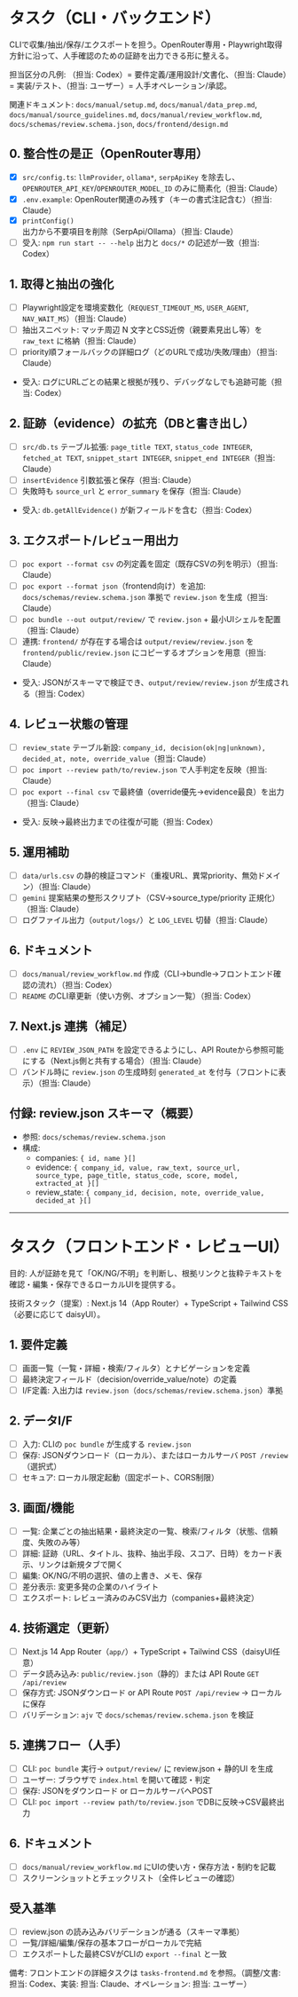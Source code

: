 # タスク（CLI・バックエンド）

CLIで収集/抽出/保存/エクスポートを担う。OpenRouter専用・Playwright取得方針に沿って、人手確認のための証跡を出力できる形に整える。

担当区分の凡例: （担当: Codex）= 要件定義/運用設計/文書化、（担当: Claude）= 実装/テスト、（担当: ユーザー）= 人手オペレーション/承認。

関連ドキュメント: `docs/manual/setup.md`, `docs/manual/data_prep.md`, `docs/manual/source_guidelines.md`, `docs/manual/review_workflow.md`, `docs/schemas/review.schema.json`, `docs/frontend/design.md`

## 0. 整合性の是正（OpenRouter専用）
- [x] `src/config.ts`: `llmProvider`, `ollama*`, `serpApiKey` を除去し、`OPENROUTER_API_KEY`/`OPENROUTER_MODEL_ID` のみに簡素化（担当: Claude）
- [x] `.env.example`: OpenRouter関連のみ残す（キーの書式注記含む）（担当: Claude）
- [x] `printConfig()` 出力から不要項目を削除（SerpApi/Ollama）（担当: Claude）
- [ ] 受入: `npm run start -- --help` 出力と `docs/*` の記述が一致（担当: Codex）

## 1. 取得と抽出の強化
- [ ] Playwright設定を環境変数化（`REQUEST_TIMEOUT_MS`, `USER_AGENT`, `NAV_WAIT_MS`）（担当: Claude）
- [ ] 抽出スニペット: マッチ周辺 N 文字とCSS近傍（親要素見出し等）を `raw_text` に格納（担当: Claude）
- [ ] priority順フォールバックの詳細ログ（どのURLで成功/失敗/理由）（担当: Claude）
- 受入: ログにURLごとの結果と根拠が残り、デバッグなしでも追跡可能（担当: Codex）

## 2. 証跡（evidence）の拡充（DBと書き出し）
- [ ] `src/db.ts` テーブル拡張: `page_title TEXT`, `status_code INTEGER`, `fetched_at TEXT`, `snippet_start INTEGER`, `snippet_end INTEGER`（担当: Claude）
- [ ] `insertEvidence` 引数拡張と保存（担当: Claude）
- [ ] 失敗時も `source_url` と `error_summary` を保存（担当: Claude）
- 受入: `db.getAllEvidence()` が新フィールドを含む（担当: Codex）

## 3. エクスポート/レビュー用出力
- [ ] `poc export --format csv` の列定義を固定（既存CSVの列を明示）（担当: Claude）
- [ ] `poc export --format json`（frontend向け）を追加: `docs/schemas/review.schema.json` 準拠で `review.json` を生成（担当: Claude）
- [ ] `poc bundle --out output/review/` で `review.json` + 最小UIシェルを配置（担当: Claude）
- [ ] 連携: `frontend/` が存在する場合は `output/review/review.json` を `frontend/public/review.json` にコピーするオプションを用意（担当: Claude）
- 受入: JSONがスキーマで検証でき、`output/review/review.json` が生成される（担当: Codex）

## 4. レビュー状態の管理
- [ ] `review_state` テーブル新設: `company_id, decision(ok|ng|unknown), decided_at, note, override_value`（担当: Claude）
- [ ] `poc import --review path/to/review.json` で人手判定を反映（担当: Claude）
- [ ] `poc export --final csv` で最終値（override優先→evidence最良）を出力（担当: Claude）
- 受入: 反映→最終出力までの往復が可能（担当: Codex）

## 5. 運用補助
- [ ] `data/urls.csv` の静的検証コマンド（重複URL、異常priority、無効ドメイン）（担当: Claude）
- [ ] `gemini` 提案結果の整形スクリプト（CSV→source_type/priority 正規化）（担当: Claude）
- [ ] ログファイル出力（`output/logs/`）と `LOG_LEVEL` 切替（担当: Claude）

## 6. ドキュメント
- [ ] `docs/manual/review_workflow.md` 作成（CLI→bundle→フロントエンド確認の流れ）（担当: Codex）
- [ ] `README` のCLI章更新（使い方例、オプション一覧）（担当: Codex）

## 7. Next.js 連携（補足）
- [ ] `.env` に `REVIEW_JSON_PATH` を設定できるようにし、API Routeから参照可能にする（Next.js側と共有する場合）（担当: Claude）
- [ ] バンドル時に `review.json` の生成時刻 `generated_at` を付与（フロントに表示）（担当: Claude）

## 付録: review.json スキーマ（概要）
- 参照: `docs/schemas/review.schema.json`
- 構成:
  - companies: `{ id, name }[]`
  - evidence: `{ company_id, value, raw_text, source_url, source_type, page_title, status_code, score, model, extracted_at }[]`
  - review_state: `{ company_id, decision, note, override_value, decided_at }[]`

---

# タスク（フロントエンド・レビューUI）

目的: 人が証跡を見て「OK/NG/不明」を判断し、根拠リンクと抜粋テキストを確認・編集・保存できるローカルUIを提供する。

技術スタック（提案）: Next.js 14（App Router）+ TypeScript + Tailwind CSS（必要に応じて daisyUI）。

## 1. 要件定義
- [ ] 画面一覧（一覧・詳細・検索/フィルタ）とナビゲーションを定義
- [ ] 最終決定フィールド（decision/override_value/note）の定義
- [ ] I/F定義: 入出力は `review.json`（`docs/schemas/review.schema.json`）準拠

## 2. データI/F
- [ ] 入力: CLIの `poc bundle` が生成する `review.json`
- [ ] 保存: JSONダウンロード（ローカル）、またはローカルサーバ `POST /review`（選択式）
- [ ] セキュア: ローカル限定起動（固定ポート、CORS制限）

## 3. 画面/機能
- [ ] 一覧: 企業ごとの抽出結果・最終決定の一覧、検索/フィルタ（状態、信頼度、失敗のみ等）
- [ ] 詳細: 証跡（URL、タイトル、抜粋、抽出手段、スコア、日時）をカード表示、リンクは新規タブで開く
- [ ] 編集: OK/NG/不明の選択、値の上書き、メモ、保存
- [ ] 差分表示: 変更多発の企業のハイライト
- [ ] エクスポート: レビュー済みのみCSV出力（companies+最終決定）

## 4. 技術選定（更新）
- [ ] Next.js 14 App Router（`app/`）+ TypeScript + Tailwind CSS（daisyUI任意）
- [ ] データ読み込み: `public/review.json`（静的）または API Route `GET /api/review`
- [ ] 保存方式: JSONダウンロード or API Route `POST /api/review` → ローカルに保存
- [ ] バリデーション: `ajv` で `docs/schemas/review.schema.json` を検証

## 5. 連携フロー（人手）
- [ ] CLI: `poc bundle` 実行→ `output/review/` に review.json + 静的UI を生成
- [ ] ユーザー: ブラウザで `index.html` を開いて確認・判定
- [ ] 保存: JSONをダウンロード or ローカルサーバへPOST
- [ ] CLI: `poc import --review path/to/review.json` でDBに反映→CSV最終出力

## 6. ドキュメント
- [ ] `docs/manual/review_workflow.md` にUIの使い方・保存方法・制約を記載
- [ ] スクリーンショットとチェックリスト（全件レビューの確認）

## 受入基準
- [ ] review.json の読み込みバリデーションが通る（スキーマ準拠）
- [ ] 一覧/詳細/編集/保存の基本フローがローカルで完結
- [ ] エクスポートした最終CSVがCLIの `export --final` と一致

備考: フロントエンドの詳細タスクは `tasks-frontend.md` を参照。（調整/文書: 担当: Codex、実装: 担当: Claude、オペレーション: 担当: ユーザー）
